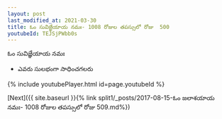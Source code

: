 ```yaml
---
layout: post
last_modified_at: 2021-03-30
title: ఓం సువిజ్ఞేయాయ నమః- 1008 రోజుల తపస్సులో రోజు  500
youtubeId: TEJSjPWbb0s
---
```

 
 
 ఓం సువిజ్ఞేయాయ నమః  
 
 -  ఎవరు సులభంగా సాధించగలరు 
 
  
 
  
 
 
 
 
 
 


{% include youtubePlayer.html id=page.youtubeId %}
 
[Next]({{ site.baseurl }}{% link  split1/_posts/2017-08-15-ఓం జలాశయాయ నమః- 1008 రోజుల తపస్సులో రోజు  509.md%})
 
